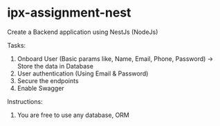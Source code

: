 # ipx-assignment-nest


Create a Backend application using NestJs (NodeJs)

Tasks:
1. Onboard User (Basic params like, Name, Email, Phone, Password)
    -> Store the data in Database
3. User authentication (Using Email & Password)
4. Secure the endpoints
5. Enable Swagger

Instructions:

1. You are free to use any database, ORM
